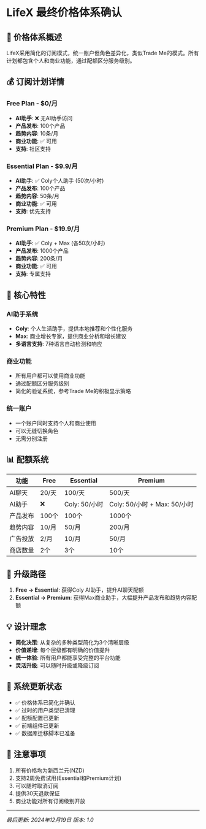 # LifeX 最终价格体系确认

## 🎯 **价格体系概述**

LifeX采用简化的订阅模式，统一账户但角色差异化，类似Trade Me的模式。所有计划都包含个人和商业功能，通过配额区分服务级别。

## 💰 **订阅计划详情**

### **Free Plan - $0/月**
- **AI助手**: ❌ 无AI助手访问
- **产品发布**: 100个产品
- **趋势内容**: 10条/月
- **商业功能**: ✅ 可用
- **支持**: 社区支持

### **Essential Plan - $9.9/月**
- **AI助手**: ✅ Coly个人助手 (50次/小时)
- **产品发布**: 100个产品
- **趋势内容**: 50条/月
- **商业功能**: ✅ 可用
- **支持**: 优先支持

### **Premium Plan - $19.9/月**
- **AI助手**: ✅ Coly + Max (各50次/小时)
- **产品发布**: 1000个产品
- **趋势内容**: 200条/月
- **商业功能**: ✅ 可用
- **支持**: 专属支持

## 🔧 **核心特性**

### **AI助手系统**
- **Coly**: 个人生活助手，提供本地推荐和个性化服务
- **Max**: 商业增长专家，提供商业分析和增长建议
- **多语言支持**: 7种语言自动检测和响应

### **商业功能**
- 所有用户都可以使用商业功能
- 通过配额区分服务级别
- 简化的验证系统，参考Trade Me的积极显示策略

### **统一账户**
- 一个账户同时支持个人和商业使用
- 可以无缝切换角色
- 无需分别注册

## 📊 **配额系统**

| 功能 | Free | Essential | Premium |
|------|------|-----------|---------|
| AI聊天 | 20/天 | 100/天 | 500/天 |
| AI助手 | ❌ | Coly: 50/小时 | Coly: 50/小时 + Max: 50/小时 |
| 产品发布 | 100个 | 100个 | 1000个 |
| 趋势内容 | 10/月 | 50/月 | 200/月 |
| 广告投放 | 2/月 | 10/月 | 50/月 |
| 商店数量 | 2个 | 3个 | 10个 |

## 🚀 **升级路径**

1. **Free → Essential**: 获得Coly AI助手，提升AI聊天配额
2. **Essential → Premium**: 获得Max商业助手，大幅提升产品发布和趋势内容配额

## 💡 **设计理念**

- **简化决策**: 从复杂的多种类型简化为3个清晰层级
- **价值递增**: 每个层级都有明确的价值提升
- **统一体验**: 所有用户都能享受完整的平台功能
- **灵活升级**: 可以随时升级或降级订阅

## 🔄 **系统更新状态**

- ✅ 价格体系已简化并确认
- ✅ 过时的用户类型已清理
- ✅ 配额配置已更新
- ✅ 前端组件已更新
- ✅ 数据库迁移脚本已准备

## 📝 **注意事项**

1. 所有价格均为新西兰元(NZD)
2. 支持2周免费试用(Essential和Premium计划)
3. 可以随时取消订阅
4. 提供30天退款保证
5. 商业功能对所有订阅级别开放

---

*最后更新: 2024年12月19日*
*版本: 1.0*
